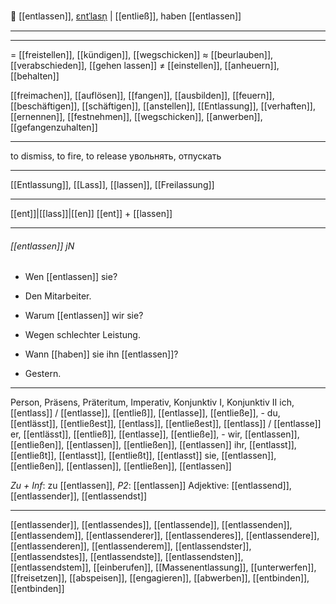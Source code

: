 🚪 [[entlassen]], [ɛntˈlasn̩](https://youglish.com/pronounce/entlassen/german) | [[entließ]], haben [[entlassen]]

---


---
= [[freistellen]], [[kündigen]], [[wegschicken]]
≈ [[beurlauben]], [[verabschieden]], [[gehen lassen]]
≠ [[einstellen]], [[anheuern]], [[behalten]]

[[freimachen]], [[auflösen]], [[fangen]], [[ausbilden]], [[feuern]], [[beschäftigen]], [[schäftigen]], [[anstellen]], [[Entlassung]], [[verhaften]], [[ernennen]], [[festnehmen]], [[wegschicken]], [[anwerben]], [[gefangenzuhalten]]

---
to dismiss, to fire, to release
увольнять, отпускать

---
[[Entlassung]], [[Lass]], [[lassen]], [[Freilassung]]

---
[[ent]]|[[lass]]|[[en]]
[[ent]] + [[lassen]]


---
###### [[entlassen]] jN
- Wen [[entlassen]] sie?
- Den Mitarbeiter.

- Warum [[entlassen]] wir sie?
- Wegen schlechter Leistung.

- Wann [[haben]] sie ihn [[entlassen]]?
- Gestern.

---
Person, Präsens, Präteritum, Imperativ, Konjunktiv I, Konjunktiv II
ich, [[entlass]] / [[entlasse]], [[entließ]], [[entlasse]], [[entließe]], -
du, [[entlässt]], [[entließest]], [[entlass]], [[entließest]], [[entlass]] / [[entlasse]]
er, [[entlässt]], [[entließ]], [[entlasse]], [[entließe]], -
wir, [[entlassen]], [[entließen]], [[entlassen]], [[entließen]], [[entlassen]]
ihr, [[entlasst]], [[entließt]], [[entlasst]], [[entließt]], [[entlasst]]
sie, [[entlassen]], [[entließen]], [[entlassen]], [[entließen]], [[entlassen]]

*Zu + Inf*: zu [[entlassen]], *P2*: [[entlassen]]
Adjektive: [[entlassend]], [[entlassender]], [[entlassendst]]

---
[[entlassender]], [[entlassendes]], [[entlassende]], [[entlassenden]], [[entlassendem]], [[entlassenderer]], [[entlassenderes]], [[entlassendere]], [[entlassenderen]], [[entlassenderem]], [[entlassendster]], [[entlassendstes]], [[entlassendste]], [[entlassendsten]], [[entlassendstem]], [[einberufen]], [[Massenentlassung]], [[unterwerfen]], [[freisetzen]], [[abspeisen]], [[engagieren]], [[abwerben]], [[entbinden]], [[entbinden]]